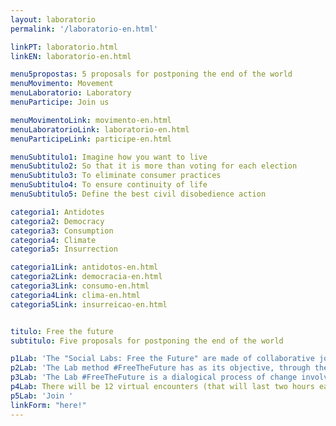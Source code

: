 ```yaml
---
layout: laboratorio
permalink: '/laboratorio-en.html'

linkPT: laboratorio.html
linkEN: laboratorio-en.html

menu5propostas: 5 proposals for postponing the end of the world
menuMovimento: Movement
menuLaboratorio: Laboratory
menuParticipe: Join us

menuMovimentoLink: movimento-en.html
menuLaboratorioLink: laboratorio-en.html
menuParticipeLink: participe-en.html 

menuSubtitulo1: Imagine how you want to live
menuSubtitulo2: So that it is more than voting for each election
menuSubtitulo3: To eliminate consumer practices
menuSubtitulo4: To ensure continuity of life
menuSubtitulo5: Define the best civil disobedience action

categoria1: Antidotes
categoria2: Democracy
categoria3: Consumption
categoria4: Climate
categoria5: Insurrection

categoria1Link: antidotos-en.html
categoria2Link: democracia-en.html
categoria3Link: consumo-en.html
categoria4Link: clima-en.html
categoria5Link: insurreicao-en.html


titulo: Free the future
subtitulo: Five proposals for postponing the end of the world

p1Lab: 'The "Social Labs: Free the Future" are made of collaborative journeys of online encounters among people who feature innovations to create futures, taking as a basis what we call "5 proposals for postponing the end of the world". It is time to dive in deep, to plan actions for the future and make them happen right now. It’s a call to collective responsibility expressed by the equation of rebellion: me+1 (created by Élio Alves da Silva, fisher and poet from Xingu, indigenous Brazilian tribe).'
p2Lab: 'The Lab method #FreeTheFuture has as its objective, through the systemic comprehension of problems, stimulate new ideas, actions, prototypes and propositions that promote net culture, new incidencies in collective life and interactivist matters, allowing the expansion and the strengthening of ties, just as the creation of convergence strategies between people who patronise innovations.'
p3Lab: 'The Lab #FreeTheFuture is a dialogical process of change involving people interested in building a bright future and/or promoting initiatives destined to approach problems by their origin, accelerate transformation, converge actions and contribute for the promotion of common good.'
p4Lab: There will be 12 virtual encounters (that will last two hours each) once a week, during three months, among encounters with guests, about co-creation and group orientation. The compromise is with the process, with experimentation and collaboration, but the key intention is to raise the interest of people and collectives to ideation and action. 
p5Lab: 'Join '
linkForm: "here!"
---
```

